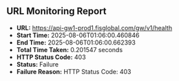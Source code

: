 ## URL Monitoring Report

- **URL:** https://api-gw1-prod1.fisglobal.com/gw/v1/health
- **Start Time:** 2025-08-06T01:06:00.460846
- **End Time:** 2025-08-06T01:06:00.662393
- **Total Time Taken:** 0.201547 seconds
- **HTTP Status Code:** 403
- **Status:** Failure
- **Failure Reason:** HTTP Status Code: 403

